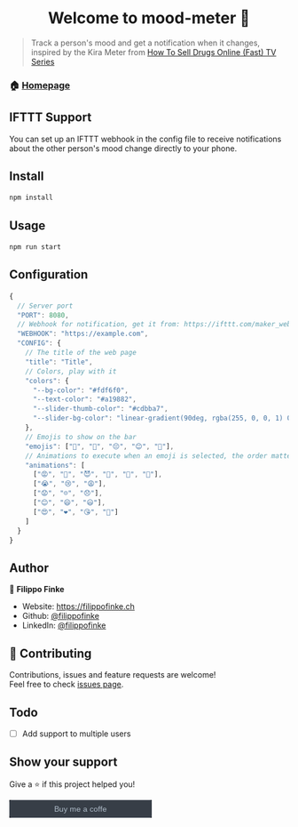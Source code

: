 <h1 align="center">Welcome to mood-meter 👋</h1>

> Track a person's mood and get a notification when it changes, inspired by the Kira Meter from [How To Sell Drugs Online (Fast) TV Series](<https://en.wikipedia.org/wiki/How_to_Sell_Drugs_Online_(Fast)>)

### 🏠 [Homepage](https://github.com/filippofinke/mood-meter#readme)

## IFTTT Support

You can set up an IFTTT webhook in the config file to receive notifications about the other person's mood change directly to your phone.

## Install

```sh
npm install
```

## Usage

```sh
npm run start
```

## Configuration

```js
{
  // Server port
  "PORT": 8080,
  // Webhook for notification, get it from: https://ifttt.com/maker_webhooks/settings
  "WEBHOOK": "https://example.com",
  "CONFIG": {
    // The title of the web page
    "title": "Title",
    // Colors, play with it
    "colors": {
      "--bg-color": "#fdf6f0",
      "--text-color": "#a19882",
      "--slider-thumb-color": "#cdbba7",
      "--slider-bg-color": "linear-gradient(90deg, rgba(255, 0, 0, 1) 0%, rgba(227, 255, 0, 1) 50%, rgba(0, 255, 0, 1) 100%);"
    },
    // Emojis to show on the bar
    "emojis": ["🤬", "🥺", "😔", "😊", "🥰"],
    // Animations to execute when an emoji is selected, the order matters.
    "animations": [
      ["😡", "👿", "😈", "👺", "💢", "🤬"],
      ["😭", "😢", "😩"],
      ["😟", "☹️", "😞"],
      ["😊", "😄", "😃"],
      ["😍", "❤️", "😘", "💋"]
    ]
  }
}
```

## Author

👤 **Filippo Finke**

- Website: https://filippofinke.ch
- Github: [@filippofinke](https://github.com/filippofinke)
- LinkedIn: [@filippofinke](https://linkedin.com/in/filippofinke)

## 🤝 Contributing

Contributions, issues and feature requests are welcome!<br />Feel free to check [issues page](https://github.com/filippofinke/mood-meter/issues).

## Todo

- [ ] Add support to multiple users

## Show your support

Give a ⭐️ if this project helped you!

<a href="https://www.buymeacoffee.com/filippofinke">
  <img src="https://github.com/filippofinke/filippofinke/raw/main/images/buymeacoffe.png" alt="Buy Me A McFlurry">
</a>
